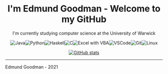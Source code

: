 <h1 align="center"> I'm Edmund Goodman - Welcome to my GitHub </h1>

<p align="center">
   I'm currently studying computer science at the University of Warwick
</p>

<p align="center" style="display:flex; justify-content: center; flex-wrap: wrap;"><span> </span>
   <img alt="Java" src="https://img.shields.io/badge/Java-ED8B00?style=for-the-badge&logo=java&logoColor=white"/><span> </span>
   <img alt="Python" src="https://img.shields.io/badge/Python-3776AB?style=for-the-badge&logo=python&logoColor=white"/><span> </span>
   <img alt="Haskell" src="https://img.shields.io/badge/Haskell-%235E5086.svg?style=for-the-badge&logo=haskell&logoColor=white"/><span> </span>
   <img alt="C" src="https://img.shields.io/badge/c-%2300599C.svg?&style=for-the-badge&logo=c&logoColor=white"/><span> </span>
   <img alt="Excel with VBA" src="https://img.shields.io/badge/Excel_%26_VBA-217346?style=for-the-badge&logo=microsoft-excel&logoColor=white"/><span> </span>
   <img alt="VSCode" src="https://img.shields.io/badge/Visual_Studio_Code-0078D4?style=for-the-badge&logo=visual%20studio%20code&logoColor=white"/><span> </span>
   <img alt="Git" src="https://img.shields.io/badge/Git-F05032?style=for-the-badge&logo=git&logoColor=white"/><span> </span>
   <img alt="Linux" src="https://img.shields.io/badge/Linux-FCC624?style=for-the-badge&logo=linux&logoColor=black"><span> </span>
</p>

<p align="center">
   <a href="https://github.com/anuraghazra/github-readme-stats">
      <img alt="GitHub stats" src="https://github-readme-stats.vercel.app/api?username=EdmundGoodman&count_private=true&show_icons=true">
   </a>
</p>

***

Edmund Goodman \- 2021
